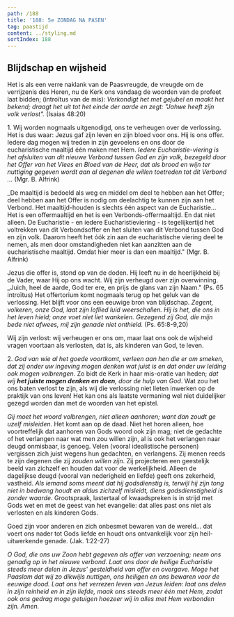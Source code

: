 ```yaml
---
path: /188
title: '188: 5e ZONDAG NA PASEN'
tag: paastijd
content: ../styling.md
sortIndex: 188
---
```


## Blijdschap en wijsheid

Het is als een verre naklank van de Paasvreugde, de vreugde om de verrijzenis des Heren, nu de Kerk ons vandaag de woorden van de profeet laat bidden; (introïtus van de mis): _Verkondigt het met gejubel en maakt het bekend; draagt het uit tot het einde der aarde en zegt: "Jahwe heeft zijn volk verlost"._ (Isaias 48:20)

1\. Wij worden nogmaals uitgenodigd, ons te verheugen over de verlossing. Het is dus waar: Jezus gaf zijn leven en zijn bloed voor ons. Hij is ons offer. Iedere dag mogen wij treden in zijn gevoelens en ons door de eucharistische maaltijd één maken met Hem. _Iedere Eucharistie-viering is het afsluiten van dit nieuwe Verbond tussen God en zijn volk, bezegeld door het Offer van het Vlees en Bloed van de Heer, dat als brood en wijn ter nuttiging gegeven wordt aan al degenen die willen toetreden tot dit Verbond ..._ (Mgr. B. Alfrink)

_De maaltijd is bedoeld als weg en middel om deel te hebben aan het Offer; deel hebben aan het Offer is nodig om deelachtig te kunnen zijn aan het Verbond. Het maaltijd-houden is slechts één aspect van de Eucharistie... Het is een offermaaltijd en het is een Verbonds-offermaaltijd. En dat niet alleen. De Eucharistie - en iedere Eucharistieviering - is tegelijkertijd het voltrekken van dit Verbondsoffer en het sluiten van dit Verbond tussen God en zijn volk. Daarom heeft het óók zin aan de eucharistische viering deel te nemen, als men door omstandigheden niet kan aanzitten aan de eucharistische maaltijd. Omdat hier meer is dan een maaltijd." (Mgr. B. Alfrink)

Jezus die offer is, stond op van de doden. Hij leeft nu in de heerlijkheid bij de Vader, waar Hij op ons wacht. Wij zijn verheugd over zijn overwinning. _Juich, heel de aarde, God ter ere, en prijs de glans van zijn Naam." (Ps. 65 introïtus) Het offertorium komt nogmaals terug op het geluk van de verlossing. Het blijft voor ons een eeuwige bron van blijdschap.
_Zegent, volkeren, onze God, laat zijn loflied luid weerschallen. Hij is het, die ons in het leven hield; onze voet niet liet wankelen. Gezegend zij God, die mijn bede niet afwees, mij zijn genade niet onthield._ (Ps. 65:8-9,20)

Wij zijn verlost: wij verheugen er ons om, maar laat ons ook de wijsheid vragen voortaan als verlosten, dat is, als kinderen van God, te leven.

2\. _God van wie al het goede voortkomt, verleen aan hen die er om smeken, dat zij onder uw ingeving mogen denken wat juist is en dat onder uw leiding ook mogen volbrengen._ Zo bidt de Kerk in haar mis-oratie van heden; _dat wij __het juiste mogen denken en doen__, door de hulp van God_. Wat zou het ons baten verlost te zijn, als wij die verlossing niet lieten inwerken op de praktijk van ons leven! Het kan ons als laatste vermaning wel niet duidelijker gezegd worden dan met de woorden van het epistel.

_Gij moet het woord volbrengen, niet alleen aanhoren; want dan zoudt ge uzelf misleiden._ Het komt aan op de daad. Niet het horen alleen, hoe voortreffelijk dat aanhoren van Gods woord ook zijn mag; niet de gedachte of het verlangen naar wat men zou willen zijn, al is ook het verlangen naar deugd onmisbaar, is genoeg. Velen (vooral idealistische personen) vergissen zich juist wegens hun gedachten, en verlangens. Zij menen reeds te zijn degenen die zij _zouden willen zijn_. Zij projecteren een geestelijk beeld van zichzelf en houden dat voor de werkelijkheid. Alleen de dagelijkse deugd (vooral van nederigheid en liefde) geeft ons zekerheid, vastheid. _Als iemand soms meent dat hij godsdienstig is, terwijl hij zijn tong niet in bedwang houdt en aldus zichzelf misleidt, diens godsdienstigheid is zonder waarde._ Grootspraak, lastertaal of kwaadspreken is in strijd met Gods wet en met de geest van het evangelie: dat alles past ons niet als verlosten en als kinderen Gods.

Goed zijn voor anderen en zich onbesmet bewaren van de wereld... dat voert ons nader tot Gods liefde en houdt ons ontvankelijk voor zijn heil-uitwerkende genade. (Jak. 1:22-27)

_O God, die ons uw Zoon hebt gegeven als offer van verzoening; neem ons genadig op in het nieuwe verbond. Laat ons door de heilige Eucharistie steeds meer delen in Jezus' gesteldheid van offer en overgave. Moge het Paaslam dat wij zo dikwijls nuttigen, ons heiligen en ons bewaren voor de eeuwige dood. Laat ons het verrezen leven van Jezus leiden: laat ons delen in zijn reinheid en in zijn liefde, maak ons steeds meer één met Hem, zodat ook ons gedrag moge getuigen hoezeer wij in alles met Hem verbonden zijn. Amen._
